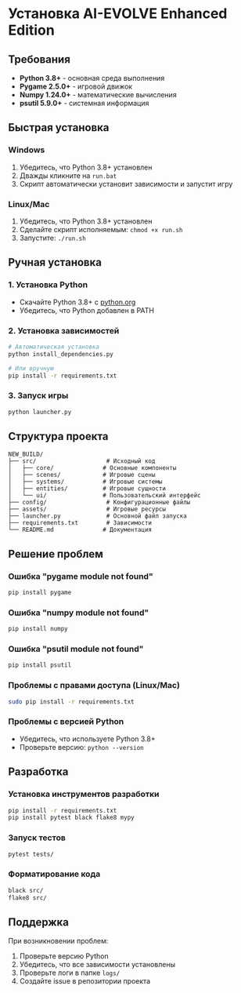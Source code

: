# Установка AI-EVOLVE Enhanced Edition

## Требования

- **Python 3.8+** - основная среда выполнения
- **Pygame 2.5.0+** - игровой движок
- **Numpy 1.24.0+** - математические вычисления
- **psutil 5.9.0+** - системная информация

## Быстрая установка

### Windows
1. Убедитесь, что Python 3.8+ установлен
2. Дважды кликните на `run.bat`
3. Скрипт автоматически установит зависимости и запустит игру

### Linux/Mac
1. Убедитесь, что Python 3.8+ установлен
2. Сделайте скрипт исполняемым: `chmod +x run.sh`
3. Запустите: `./run.sh`

## Ручная установка

### 1. Установка Python
- Скачайте Python 3.8+ с [python.org](https://python.org)
- Убедитесь, что Python добавлен в PATH

### 2. Установка зависимостей
```bash
# Автоматическая установка
python install_dependencies.py

# Или вручную
pip install -r requirements.txt
```

### 3. Запуск игры
```bash
python launcher.py
```

## Структура проекта

```
NEW_BUILD/
├── src/                    # Исходный код
│   ├── core/              # Основные компоненты
│   ├── scenes/            # Игровые сцены
│   ├── systems/           # Игровые системы
│   ├── entities/          # Игровые сущности
│   └── ui/                # Пользовательский интерфейс
├── config/                 # Конфигурационные файлы
├── assets/                 # Игровые ресурсы
├── launcher.py             # Основной файл запуска
├── requirements.txt        # Зависимости
└── README.md              # Документация
```

## Решение проблем

### Ошибка "pygame module not found"
```bash
pip install pygame
```

### Ошибка "numpy module not found"
```bash
pip install numpy
```

### Ошибка "psutil module not found"
```bash
pip install psutil
```

### Проблемы с правами доступа (Linux/Mac)
```bash
sudo pip install -r requirements.txt
```

### Проблемы с версией Python
- Убедитесь, что используете Python 3.8+
- Проверьте версию: `python --version`

## Разработка

### Установка инструментов разработки
```bash
pip install -r requirements.txt
pip install pytest black flake8 mypy
```

### Запуск тестов
```bash
pytest tests/
```

### Форматирование кода
```bash
black src/
flake8 src/
```

## Поддержка

При возникновении проблем:
1. Проверьте версию Python
2. Убедитесь, что все зависимости установлены
3. Проверьте логи в папке `logs/`
4. Создайте issue в репозитории проекта
